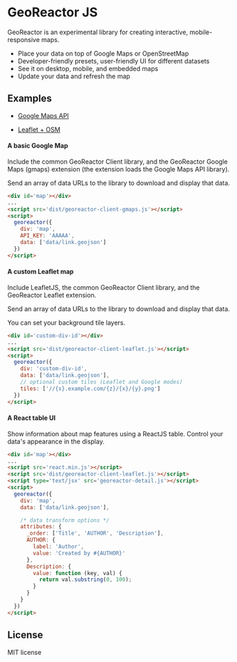 # GeoReactor JS

GeoReactor is an experimental library for creating interactive, mobile-responsive maps.

* Place your data on top of Google Maps or OpenStreetMap
* Developer-friendly presets, user-friendly UI for different datasets
* See it on desktop, mobile, and embedded maps
* Update your data and refresh the map

## Examples

* <a href="http://georeactor.github.io/georeactor-js/gmaps.html">Google Maps API</a>

* <a href="http://georeactor.github.io/georeactor-js/leaflet.html">Leaflet + OSM</a>

#### A basic Google Map

Include the common GeoReactor Client library, and the GeoReactor Google Maps (gmaps) extension (the extension loads the Google Maps API library).

Send an array of data URLs to the library to download and display that data.

```html
<div id='map'></div>
...
<script src='dist/georeactor-client-gmaps.js'></script>
<script>
  georeactor({
    div: 'map',
    API_KEY: 'AAAAA',
    data: ['data/link.geojson']
  })
</script>
```

#### A custom Leaflet map

Include LeafletJS, the common GeoReactor Client library, and the GeoReactor Leaflet extension.

Send an array of data URLs to the library to download and display that data.

You can set your background tile layers.

```html
<div id='custom-div-id'></div>
...
<script src='dist/georeactor-client-leaflet.js'></script>
<script>
  georeactor({
    div: 'custom-div-id',
    data: ['data/link.geojson'],
    // optional custom tiles (Leaflet and Google modes)
    tiles: ['//{s}.example.com/{z}/{x}/{y}.png']
  })
</script>
```

#### A React table UI

Show information about map features using a ReactJS table. Control your data's appearance in the
display.

```html
<div id='map'></div>
...
<script src='react.min.js'></script>
<script src='dist/georeactor-client-leaflet.js'></script>
<script type='text/jsx' src='georeactor-detail.js'></script>
<script>
  georeactor({
    div: 'map',
    data: ['data/link.geojson'],

    /* data transform options */
    attributes: {
      _order: ['Title', 'AUTHOR', 'Description'],
      AUTHOR: {
        label: 'Author',
        value: 'Created by #{AUTHOR}'
      },
      Description: {
        value: function (key, val) {
          return val.substring(0, 100);
        }
      }
    }
  })
</script>
```

## License

MIT license
